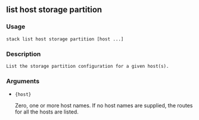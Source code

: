 ## list host storage partition

### Usage

`stack list host storage partition [host ...]`

### Description


	List the storage partition configuration for a given host(s).

	

### Arguments

* `{host}`

   Zero, one or more host names. If no host names are supplied,
	the routes for all the hosts are listed.



